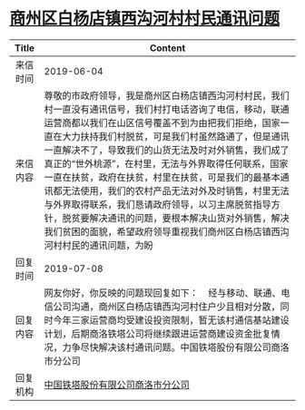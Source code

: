 # <a href="http://www.shangluo.gov.cn/zmhd/ldxxxx.jsp?urltype=leadermail.LeaderMailContentUrl&wbtreeid=1112&leadermailid=5294">商州区白杨店镇西沟河村村民通讯问题</a>
| Title |                                                                                                                                                        Content                                                                                                                                                        |
|:-----:|-----------------------------------------------------------------------------------------------------------------------------------------------------------------------------------------------------------------------------------------------------------------------------------------------------------------------|
| 来信时间  | 2019-06-04                                                                                                                                                                                                                                                                                                            |
| 来信内容  | 尊敬的市政府领导，我是商州区白杨店镇西沟河村村民，我们村一直没有通讯信号，我们村打电话咨询了电信，移动，联通运营商都以我们在山区信号覆盖不到为由把我们拒绝，国家一直在大力扶持我们村脱贫，可是我们村虽然路通了，但是通讯一直解决不了，导致我们的山货无法及时对外销售，我们成了真正的“世外桃源”，在村里，无法与外界取得任何联系，国家一直在扶贫，政府在扶贫，村里在扶贫，可是我们的最基本通讯都无法使用，我们的农村产品无法对外及时销售，村里无法与外界取得联系，我们恳请政府领导，以习主席脱贫指导方针，脱贫要解决通讯的问题，要根本解决山货对外销售，解决我们贫困的面貌，希望政府领导重视我们商州区白杨店镇西沟河村村民的通讯问题，为盼 |
| 回复时间  | 2019-07-08                                                                                                                                                                                                                                                                                                            |
| 回复内容  | 网友你好，你反映的问题现回复如下：    经与移动、联通、电信公司沟通，商州区白杨店镇西沟河村住户少且相对分散，同时今年三家运营商均受建设投资限制，暂无该村通信基站建设计划，后期商洛铁塔公司将继续跟进运营商建设资金批复情况，力争尽快解决该村通讯问题。中国铁塔股份有限公司商洛市分公司                                                                                                                                                                         |
| 回复机构  | <a href="../../categories/agencies/中国铁塔股份有限公司商洛市分公司.md">中国铁塔股份有限公司商洛市分公司</a>                                                                                                                                                                                                                                          |